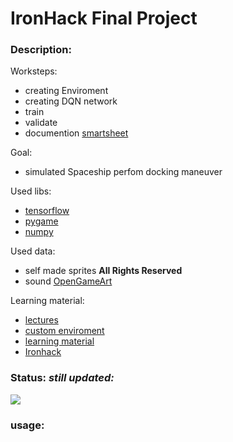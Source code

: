 # IronHack Final Project




### Description:


Worksteps:
- creating Enviroment 
- creating DQN network
- train
- validate
- documention [smartsheet](https://www.smartsheet.com/)

Goal:

- simulated Spaceship perfom docking maneuver 


Used libs:

- [tensorflow](https://www.tensorflow.org/) 
- [pygame](https://www.pygame.org/news)
- [numpy](https://numpy.org/)


Used data:
- self made sprites **All Rights Reserved**
- sound [OpenGameArt](https://opengameart.org/)

Learning material:
- [lectures](https://www.oreilly.com/library/view/hands-on-machine-learning/9781492032632/)
- [custom enviroment](https://www.novatec-gmbh.de/en/blog/creating-a-gym-environment/)
- [learning material](https://towardsdatascience.com/ultimate-guide-for-reinforced-learning-part-1-creating-a-game-956f1f2b0a91)
- [Ironhack](https://www.ironhack.com/en?utm_source=google&utm_medium=cpc&utm_campaign=sb_eur_RMTEU__&utm_content=search-brand&utm_term=ironhack&utm_source=google&utm_medium=cpc&utm_campaign=sb_eur_RMTEU_ENRMTBER_&utm_content=search-brand&gclid=CjwKCAiA78aNBhAlEiwA7B76p6KdDP1ZdvBtzMhwM8e29b_19W-P3--UhMTFPivNYrRg7JJmZcip5xoCOygQAvD_BwE)


### Status: ***still updated:***


<image src="Status.png"/>


### usage:

